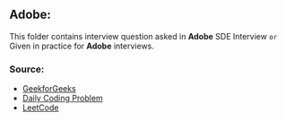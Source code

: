## Adobe:
 This folder contains interview question asked in **Adobe** SDE Interview `or` Given in practice for **Adobe** interviews.

### Source:

- [GeekforGeeks](https://www.geeksforgeeks.org/)
- [Daily Coding Problem](https://www.dailycodingproblem.com/)
- [LeetCode](https://leetcode.com/)